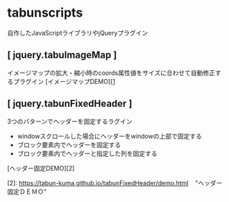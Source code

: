 # tabunscripts
自作したJavaScriptライブラリやjQueryプラグイン

## [ jquery.tabuImageMap ]
イメージマップの拡大・縮小時のcoords属性値をサイズに合わせて自動修正するプラグイン
[イメージマップDEMO][[1]

## [ jquery.tabunFixedHeader ]
3つのパターンでヘッダーを固定するラグイン
+ windowスクロールした場合にヘッダーをwindowの上部で固定する
+ ブロック要素内でヘッダーを固定する
+ ブロック要素内でヘッダーと指定した列を固定する  

[ヘッダー固定DEMO][2]

[1]: https://tabun-kuma.github.io/tabunImageMap/demo.html       "イメージマップＤＥＭＯ"
[2]: https://tabun-kuma.github.io/tabunFixedHeader/demo.html    "ヘッダー固定ＤＥＭＯ"
